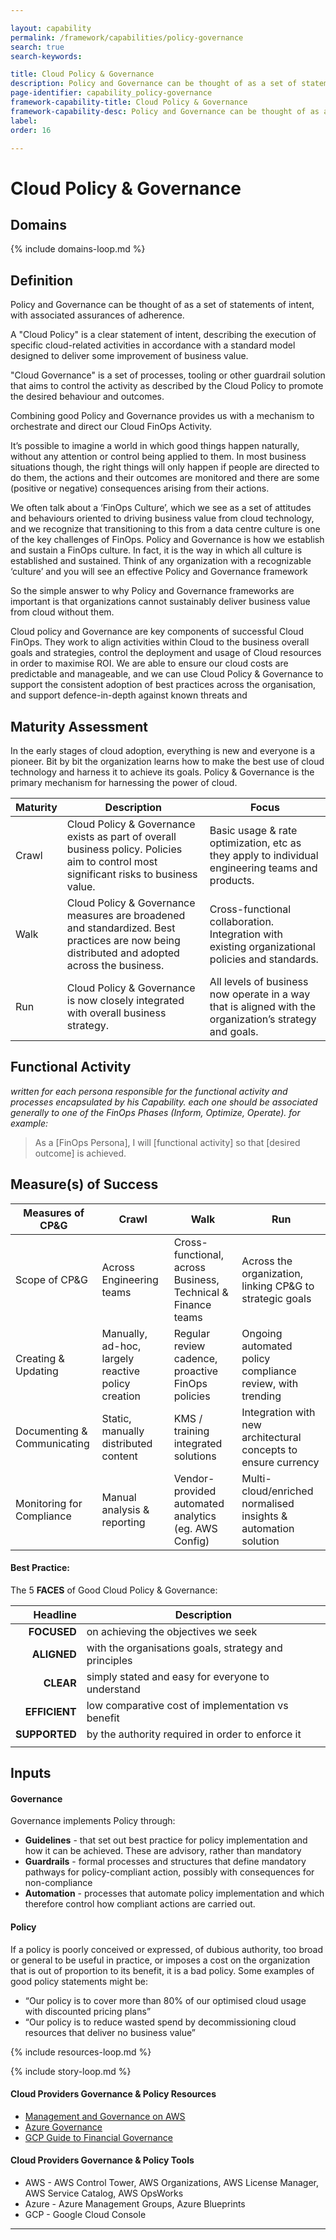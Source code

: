 ```yaml
---

layout: capability
permalink: /framework/capabilities/policy-governance
search: true
search-keywords:

title: Cloud Policy & Governance
description: Policy and Governance can be thought of as a set of statements of intent, with associated assurances of adherence.
page-identifier: capability_policy-governance
framework-capability-title: Cloud Policy & Governance
framework-capability-desc: Policy and Governance can be thought of as a set of statements of intent, with associated assurances of adherence.
label:
order: 16

---
```


# Cloud Policy & Governance

## Domains
<!-- _x-ref to the FinOps Domain(s) to which this Capability corresponds_ -->
{% include domains-loop.md %}


## Definition
Policy and Governance can be thought of as a set of statements of intent, with associated assurances of adherence.

A "Cloud Policy" is a clear statement of intent, describing the execution of specific cloud-related activities in accordance with a standard model designed to deliver some improvement of business value.

"Cloud Governance" is a set of processes, tooling or other guardrail solution that aims to control the activity as described by the Cloud Policy to promote the desired behaviour and outcomes.

Combining good Policy and Governance provides us with a mechanism to orchestrate and direct our Cloud FinOps Activity.

It’s possible to imagine a world in which good things happen naturally, without any attention or control being applied to them. In most business situations though, the right things will only happen if people are directed to do them, the actions and their outcomes are monitored and there are some (positive or negative) consequences arising from their actions.

We often talk about a ‘FinOps Culture’, which we see as a set of attitudes and behaviours oriented to driving business value from cloud technology, and we recognize that transitioning to this from a data centre culture is one of the key challenges of FinOps. Policy and Governance is how we establish and sustain a FinOps culture.  In fact, it is the way in which all culture is established and sustained. Think of any organization with a recognizable ‘culture’ and you will see an effective Policy and Governance framework

So the simple answer to why Policy and Governance frameworks are important is that organizations cannot sustainably deliver business value from cloud without them.

Cloud policy and Governance are key components of successful Cloud FinOps. They work to align activities within Cloud to the business overall goals and strategies, control the deployment and usage of Cloud resources in order to maximise ROI. We are able to ensure our cloud costs are predictable and manageable, and we can use Cloud Policy & Governance to support the consistent adoption of best practices across the organisation, and support defence-in-depth against known threats and

## Maturity Assessment

In the early stages of cloud adoption, everything is new and everyone is a pioneer.  Bit by bit the organization learns how to make the best use of cloud technology and harness it to achieve its goals.  Policy & Governance is the primary mechanism for harnessing the power of cloud.

| Maturity | Description | Focus |
| -------- | ----------- | ----- |
| Crawl | Cloud Policy & Governance exists as part of overall business policy. Policies aim to control most significant risks to business value. | Basic usage & rate optimization, etc as they apply to individual engineering teams and products. |
| Walk | Cloud Policy & Governance measures are broadened and standardized. Best practices are now being distributed and adopted across the business. | Cross-functional collaboration. Integration with existing organizational policies and standards. |
| Run | Cloud Policy & Governance is now closely integrated with overall business strategy. | All levels of business now operate in a way that is aligned with the organization’s strategy and goals.


## Functional Activity
_written for each persona responsible for the functional activity and processes encapsulated by his Capability.  each one should be associated generally to one of the FinOps Phases (Inform, Optimize, Operate). for example:_
>As a [FinOps Persona], I will [functional activity] so that [desired outcome] is achieved.


## Measure(s) of Success

| Measures of CP&G | Crawl | Walk | Run |
| ---------------- | ----- | ---- | --- |
| Scope of CP&G | Across Engineering teams | Cross-functional, across Business, Technical & Finance teams | Across the organization, linking CP&G to strategic goals |
| Creating & Updating | Manually, ad-hoc, largely reactive policy creation | Regular review cadence, proactive FinOps policies | Ongoing automated policy compliance review, with trending |
|  Documenting & Communicating | Static, manually distributed content | KMS / training integrated solutions | Integration with new architectural concepts to ensure currency |
| Monitoring for Compliance | Manual analysis & reporting | Vendor-provided automated analytics (eg. AWS Config) | Multi-cloud/enriched normalised insights & automation solution |


#### Best Practice:

The 5 __FACES__ of Good Cloud Policy & Governance:

| Headline | Description |
| ---:| --- |
| **FOCUSED** | on achieving the objectives we seek |
| **ALIGNED** | with the organisations goals, strategy and principles |
| **CLEAR** | simply stated and easy for everyone to understand |
| **EFFICIENT** | low comparative cost of implementation vs benefit |
| **SUPPORTED** | by the authority required in order to enforce it |
| | |


## Inputs

#### Governance
Governance implements Policy through:
- __Guidelines__ - that set out best practice for policy implementation and how it can be achieved. These are advisory, rather than mandatory
- __Guardrails__ -  formal processes and structures that define mandatory pathways for policy-compliant action, possibly with consequences for non-compliance
- __Automation__ - processes that automate policy implementation and which therefore control how compliant actions are carried out.


#### Policy
If a policy is poorly conceived or expressed, of dubious authority, too broad or general to be useful in practice, or imposes a cost on the organization that is out of proportion to its benefit, it is a bad policy.
Some examples of good policy statements might be:
- “Our policy is to cover more than 80% of our optimised cloud usage with discounted pricing plans”
- “Our policy is to reduce wasted spend by decommissioning cloud resources that deliver no business value”


<!-- ####### Real World Resources ####### -->

{% include resources-loop.md %}

{% include story-loop.md %}


#### Cloud Providers Governance & Policy Resources
- [Management and Governance on AWS](https://aws.amazon.com/products/management-and-governance/)
- [Azure Governance](https://azure.microsoft.com/en-gb/solutions/governance/)
- [GCP Guide to Financial Governance](https://cloud.google.com/files/guide-to-financial-governance.pdf)


#### Cloud Providers Governance & Policy Tools
- AWS -  AWS Control Tower, AWS Organizations, AWS License Manager, AWS Service Catalog, AWS OpsWorks
- Azure - Azure Management Groups, Azure Blueprints
- GCP - Google Cloud Console

---
